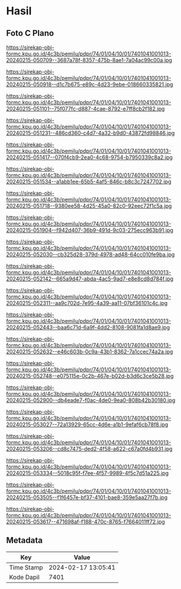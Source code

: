 # Hasil

## Foto C Plano

https://sirekap-obj-formc.kpu.go.id/4c3b/pemilu/pdpr/74/01/04/10/01/7401041001013-20240215-050709--3687a78f-8357-475b-8ae1-7a04ac99c00a.jpg

https://sirekap-obj-formc.kpu.go.id/4c3b/pemilu/pdpr/74/01/04/10/01/7401041001013-20240215-050918--d1c7b675-e89c-4d23-9ebe-018660335821.jpg

https://sirekap-obj-formc.kpu.go.id/4c3b/pemilu/pdpr/74/01/04/10/01/7401041001013-20240215-051101--75f077fc-d887-4cae-8792-e7ff8cb2f182.jpg

https://sirekap-obj-formc.kpu.go.id/4c3b/pemilu/pdpr/74/01/04/10/01/7401041001013-20240215-051231--486cd360-c4d7-4a32-b9d0-43872fd98846.jpg

https://sirekap-obj-formc.kpu.go.id/4c3b/pemilu/pdpr/74/01/04/10/01/7401041001013-20240215-051417--070f4cb9-2ea0-4c68-9754-b7950339c8a2.jpg

https://sirekap-obj-formc.kpu.go.id/4c3b/pemilu/pdpr/74/01/04/10/01/7401041001013-20240215-051534--a1abb1ee-65b5-4af5-846c-b8c3c7247702.jpg

https://sirekap-obj-formc.kpu.go.id/4c3b/pemilu/pdpr/74/01/04/10/01/7401041001013-20240215-051718--9380ee58-4d25-45a0-82c0-92eec72f1c5a.jpg

https://sirekap-obj-formc.kpu.go.id/4c3b/pemilu/pdpr/74/01/04/10/01/7401041001013-20240215-051904--f942d407-36b9-491d-9c03-275ecc963b91.jpg

https://sirekap-obj-formc.kpu.go.id/4c3b/pemilu/pdpr/74/01/04/10/01/7401041001013-20240215-052030--cb325d28-379d-4978-ad48-64cc010fe9ba.jpg

https://sirekap-obj-formc.kpu.go.id/4c3b/pemilu/pdpr/74/01/04/10/01/7401041001013-20240215-052142--665a9d47-abda-4ac5-9ad7-e8e8cd8d784f.jpg

https://sirekap-obj-formc.kpu.go.id/4c3b/pemilu/pdpr/74/01/04/10/01/7401041001013-20240215-052311--aa9c702d-7e95-4a39-aa11-07bf36101c4c.jpg

https://sirekap-obj-formc.kpu.go.id/4c3b/pemilu/pdpr/74/01/04/10/01/7401041001013-20240215-052443--baa6c71d-6a9f-4dd2-8108-9081fa1d8ae9.jpg

https://sirekap-obj-formc.kpu.go.id/4c3b/pemilu/pdpr/74/01/04/10/01/7401041001013-20240215-052632--e46c603b-0c9a-43b1-8362-7a1ccec74a2a.jpg

https://sirekap-obj-formc.kpu.go.id/4c3b/pemilu/pdpr/74/01/04/10/01/7401041001013-20240215-052748--e075115e-0c2b-467e-b02d-b3d6c3ce5b28.jpg

https://sirekap-obj-formc.kpu.go.id/4c3b/pemilu/pdpr/74/01/04/10/01/7401041001013-20240215-052900--db4eade7-f0ac-4de0-9ea0-808b42b30180.jpg

https://sirekap-obj-formc.kpu.go.id/4c3b/pemilu/pdpr/74/01/04/10/01/7401041001013-20240215-053027--72a13929-65cc-4d6e-a1b1-9efaf6cb78f8.jpg

https://sirekap-obj-formc.kpu.go.id/4c3b/pemilu/pdpr/74/01/04/10/01/7401041001013-20240215-053206--cd8c7475-ded2-4f58-a622-c67a0fd4b931.jpg

https://sirekap-obj-formc.kpu.go.id/4c3b/pemilu/pdpr/74/01/04/10/01/7401041001013-20240215-053334--5018c95f-f7ee-4f57-9989-4f5c7d51a225.jpg

https://sirekap-obj-formc.kpu.go.id/4c3b/pemilu/pdpr/74/01/04/10/01/7401041001013-20240215-053505--f1f6457e-bf37-4101-bae8-359e5aa27f7b.jpg

https://sirekap-obj-formc.kpu.go.id/4c3b/pemilu/pdpr/74/01/04/10/01/7401041001013-20240215-053617--471698af-f188-470c-8765-f7664011ff72.jpg


## Metadata

| Key        | Value               |
| ---------- | ------------------- |
| Time Stamp | 2024-02-17 13:05:41 |
| Kode Dapil | 7401                |



